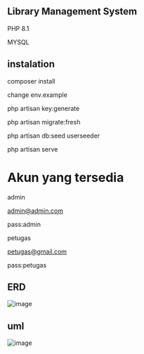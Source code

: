 
## Library Management System

PHP 8.1

MYSQL

## instalation
composer install

change env.example

php artisan key:generate

php artisan migrate:fresh

php artisan db:seed userseeder

php artisan serve

# Akun yang tersedia
admin

admin@admin.com

pass:admin

petugas

petugas@gmail.com

pass:petugas

## ERD
![image](https://github.com/kuronas/library/assets/110076250/6f0fa891-0683-4001-bfd8-7bf2be62b262)

## uml
![image](https://github.com/kuronas/library/assets/110076250/6406f5f8-60e4-4867-873b-81bede65902b)


